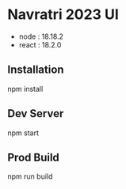 # Navratri 2023 UI

- node : 18.18.2
- react : 18.2.0

## Installation

npm install

## Dev Server

npm start

## Prod Build

npm run build
